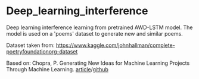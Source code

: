 # Deep_learning_interference
Deep learning interference learning from pretrained AWD-LSTM model. The model is used on a 'poems' dataset to generate new and similar poems. 

Dataset taken from: https://www.kaggle.com/johnhallman/complete-poetryfoundationorg-dataset

Based on:
Chopra, P. Generating New Ideas for Machine Learning Projects Through Machine Learning. [article](https://towardsdatascience.com/generating-new-ideas-for-machine-learning-projects-through-machine-learning-ce3fee50ec2)/[github](https://github.com/paraschopra/generating-text-small-corpus/)
